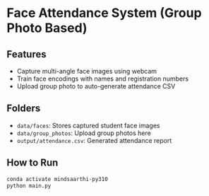 # Face Attendance System (Group Photo Based)

## Features
- Capture multi-angle face images using webcam
- Train face encodings with names and registration numbers
- Upload group photo to auto-generate attendance CSV

## Folders
- `data/faces`: Stores captured student face images
- `data/group_photos`: Upload group photos here
- `output/attendance.csv`: Generated attendance report

## How to Run
```bash
conda activate mindsaarthi-py310
python main.py

